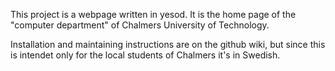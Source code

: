 This project is a webpage written in yesod. It is the home page of
the "computer department" of Chalmers University of Technology.

Installation and maintaining instructions are on the github wiki,
but since this is intendet only for the local students of Chalmers
it's in Swedish.
